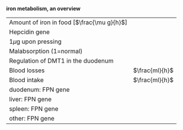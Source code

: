 <div class="w3-row">
<div class="w3-twothird w3-center">

**iron metabolism, an overview**
<bdl-animate-adobe src="ZelezoCelekFinal2.js" width="800" height="600" name="ZelezoCelekFinal2" fromid="idfmi" responsive="true"></bdl-animate-adobe>
<bdl-bind2a-text findex="33" aname="children.0.ZaludekPopelniceMerak_text" convertor="1,3.6"></bdl-bind2a-text>
<bdl-bind2a-text findex="17" aname="children.0.SrdcePopelniceMerak_text" convertor="1,1.6"></bdl-bind2a-text>
<bdl-bind2a-text findex="4" aname="children.0.SrdceHepcidinMerak_text" convertor="1,0.665"></bdl-bind2a-text>
<bdl-bind2a-text findex="0" aname="children.0.CevaTransferinMerak_text" convertor="1,1.5"></bdl-bind2a-text>
<bdl-bind2a-text findex="4" aname="children.0.CevaHepcidinMerak_text" convertor="1,0.665"></bdl-bind2a-text>
<bdl-bind2a-text findex="4" aname="children.0.SlezinaHepcidinMerak_text" convertor="1,0.665"></bdl-bind2a-text>
<bdl-bind2a-text findex="4" aname="children.0.JatraHepcidinMerak_text" convertor="1,0.665"></bdl-bind2a-text>
<bdl-bind2a-text findex="32" aname="children.0.ZaludekCervenyMerakOut_text" convertor="1,1.8"></bdl-bind2a-text>
<bdl-bind2a-text findex="4" aname="children.0.ZaludekHepcidinMerak_text" convertor="1,0.7"></bdl-bind2a-text>
<bdl-bind2a findex="33" aname="children.0.children.358.StrevaModraSipkaOut_anim" amin="0" amax="159"></bdl-bind2a>
<bdl-bind2a findex="33" aname="children.0.children.358.ZaludekModraSipkaOut_anim" amin="0" amax="99"></bdl-bind2a>
<bdl-bind2a findex="1" aname="children.0.children.358.JatraZlutaSipkaOut_anim" amin="0" amax="159"></bdl-bind2a>
<bdl-bind2a findex="3" aname="children.0.children.358.StrikackaFeFialovaSipkaIn_anim" amin="0" amax="159" fmin="0" fmax="1"></bdl-bind2a>
<bdl-bind2a findex="4" aname="children.0.children.358.JatraFialovaSipkaOut_anim.ZlutaPruhovana4_anim" amin="0" amax="159"></bdl-bind2a>
<bdl-bind2a findex="30" aname="children.0.children.358.JatraFialovaSipkaOut_anim" amin="0" amax="159"></bdl-bind2a>
<bdl-bind2a findex="46" aname="children.0.children.358.JatraFialovaSipkaIn_anim" amin="0" amax="99"></bdl-bind2a>
<bdl-bind2a findex="45" aname="children.0.children.358.KostFialovaSipkaOut_anim" amin="0" amax="159"></bdl-bind2a>
<bdl-bind2a findex="44" aname="children.0.children.358.KrevFialovaSipkaOut_anim" amin="0" amax="159"></bdl-bind2a>
<bdl-bind2a findex="43" aname="children.0.children.358.KrevFialovaSipkaIn_anim" amin="0" amax="99"></bdl-bind2a>
<bdl-bind2a findex="42" aname="children.0.children.358.KostFialovaSipkaIn_anim" amin="0" amax="159"></bdl-bind2a>
<bdl-bind2a findex="29" aname="children.0.children.358.SlezinaFialovaSipkaOut_anim" amin="0" amax="159"></bdl-bind2a>
<bdl-bind2a findex="21" aname="children.0.children.358.SrdceFialovaSipkaOut_anim" amin="0" amax="99"></bdl-bind2a>
<bdl-bind2a findex="16" aname="children.0.children.358.SrdceFialovaSipkaIn_anim" amin="0" amax="99"></bdl-bind2a>
<bdl-bind2a findex="17" aname="children.0.children.358.SrdceModraSipkaOut_anim" amin="0" amax="159"></bdl-bind2a>
<bdl-bind2a findex="2" aname="children.0.children.358.KapackaFeFialovaSipkaOut_anim" amin="0" amax="159" fmin="0" fmax="1"></bdl-bind2a>
<bdl-bind2a findex="28" aname="children.0.children.358.ZaludekFialovaSipkaOut_anim" amin="0" amax="159"></bdl-bind2a>
<bdl-bind2a findex="4" aname="children.0.ZaludekZlutaCaraHepcidin_anim" amin="0" amax="159"></bdl-bind2a>
<bdl-bind2a findex="41" aname="children.0.KostFeritin_anim" amin="0" amax="159"></bdl-bind2a>
<bdl-bind2a findex="40" aname="children.0.KrevFeritin_anim" amin="0" amax="99"></bdl-bind2a>
<bdl-bind2a findex="39" aname="children.0.ZaludekFeritin_anim" amin="0" amax="159"></bdl-bind2a>
<bdl-bind2a findex="38" aname="children.0.SrdceFeritin_anim" amin="0" amax="159"></bdl-bind2a>
<bdl-bind2a findex="37" aname="children.0.SlezinaFeritin_anim" amin="0" amax="159"></bdl-bind2a>
<bdl-bind2a findex="36" aname="children.0.JatraFeritin_anim" amin="0" amax="159"></bdl-bind2a>
<bdl-bind2a findex="4" aname="children.0.SrdceZlutaCaraHepcidin_anim" amin="0" amax="159"></bdl-bind2a>
<bdl-bind2a findex="4" aname="children.0.SlezinaZlutaCaraHepcidin_anim" amin="0" amax="159"></bdl-bind2a>
<bdl-bind2a findex="0" aname="children.0.FeTransferin_anim" amin="0" amax="159"></bdl-bind2a>
<bdl-bind2a findex="4" aname="children.0.JatraZlutaCaraHepcidin_anim" amin="0" amax="99"></bdl-bind2a>
<bdl-bind2a findex="21" aname="children.0.SrdceKanalFialovy_anim" amin="99" amax="0"></bdl-bind2a>
<bdl-bind2a findex="11" aname="children.0.SrdceSemafor_anim" amin="0" amax="8" fmin="0" fmax="1"></bdl-bind2a>
<bdl-bind2a findex="6" aname="children.0.StrikackaModra_anim" amin="0" amax="29" fmin="0" fmax="1"></bdl-bind2a>
<bdl-bind2a findex="17" aname="children.0.merakPopelnice2_anim" amin="0" amax="99"></bdl-bind2a>
<bdl-bind2a findex="33" aname="children.0.merakPopelnice1_anim" amin="0" amax="99"></bdl-bind2a>
<bdl-bind2a findex="0" aname="children.0.CevaTransferinMerak_anim" amin="0" amax="99"></bdl-bind2a>
<bdl-bind2a findex="4" aname="children.0.SrdceHepcidinMerak_anim" amin="0" amax="99"></bdl-bind2a>
<bdl-bind2a findex="34" aname="children.0.ZaludekModraSipkaIn_anim" amin="0" amax="159"></bdl-bind2a>
<bdl-bind2a findex="32" aname="children.0.ZaludekCervenyMerakOut_anim" amin="0" amax="99"></bdl-bind2a>
<bdl-bind2a findex="4" aname="children.0.CevaHepcidinMerak_anim" amin="0" amax="99"></bdl-bind2a>
<bdl-bind2a findex="13" aname="children.0.JatraKanalFialovy_anim" amin="99" amax="0"></bdl-bind2a>
<bdl-bind2a findex="26" aname="children.0.SlezinaKanalFialovy_anim" amin="99" amax="0"></bdl-bind2a>
<bdl-bind2a findex="12" aname="children.0.ZaludekKanalFialovy_anim" amin="99" amax="0"></bdl-bind2a>
<bdl-bind2a findex="9" aname="children.0.ZaludekSemafor_anim" amin="0" amax="8" fmin="0" fmax="1"></bdl-bind2a>
<bdl-bind2a findex="25" aname="children.0.SlezinaSemafor_anim" amin="0" amax="8" fmin="0" fmax="1"></bdl-bind2a>
<bdl-bind2a findex="8" aname="children.0.JatraSemafor2_anim" amin="0" amax="9" fmin="0" fmax="1"></bdl-bind2a>
<bdl-bind2a findex="10" aname="children.0.JatraSemafor1_anim" amin="0" amax="8" fmin="0" fmax="1"></bdl-bind2a>
<bdl-bind2a findex="4" aname="children.0.SlezinaHepcidinMerak_anim" amin="0" amax="99"></bdl-bind2a>
<bdl-bind2a findex="4" aname="children.0.JatraHepcidinMerak_anim" amin="0" amax="99"></bdl-bind2a>
<bdl-bind2a findex="4" aname="children.0.ZaludekHepcidinMerak_anim" amin="0" amax="99"></bdl-bind2a>
<bdl-bind2a-play findex="2" aname="children.0.children.348.KapackaJehlaFe_anim" amin="0" amax="99"></bdl-bind2a-play>
<bdl-bind2a-play findex="2" aname="children.0.children.348.Kapka1_anim" amin="0" amax="99"></bdl-bind2a-play>
<bdl-bind2a-play findex="2" aname="children.0.children.348.KapackaFeMale_anim" amin="0" amax="99"></bdl-bind2a-play>
<bdl-bind2a-play findex="2" aname="children.0.children.348.KapackaFeVelke_anim" amin="0" amax="99"></bdl-bind2a-play>
<bdl-bind2a-play findex="3" aname="children.0.StrikackaCervena_anim" amin="0" amax="99"></bdl-bind2a-play>

</div>
<div class="w3-third">

<bdl-fmi id="idfmi" mode="" src="FeMetabolism_FeMetabolismModel.js" fminame="FeMetabolism_FeMetabolismModel" tolerance="0.000001" starttime="0" fstepsize="0.05" fpslimit="10" guid="{9aa10b27-427c-44c9-a381-5815d5706331}" valuereferences="33554447,637534264,16777264,16777261,33554432,33554436,33554434,637534268,16777266,16777267,16777268,16777270,33554443,33554441,33554444,637534295,637534288,637534290,637534286,637534287,637534297,637534289,33554454,33554455,33554440,16777269,33554442,33554438,637534231,637534276,637534246,16777260,637534229,905969689,100663316,,637534208,637534209,637534211,637534210,33554446,33554445,637534300,637534301,637534304,637534275,637534245" valuelabels="Fe_ser,hep_in,transfusion,bleeding,hep,Il6,LPS,Il6_in,hep_knockout,Fpn_duo_knockout,Fpn_liv_knockout,Fpn_res_knockout,Fpn_duo,Fpn_liv,Fpn_res,Fpn_res_in,Fe_res_in_ser,Fe_res_out_loss,Fe_res_to_ferritin,Fe_res_from_ferritin,Fpn_res_mRNA_in,Fe_res_out_ser,Fe_res_2,Fe_res_3,Fpn_res_mRNA,Fpn_spl_knockout,Fpn_spl,Fpn_spl_mRNA,Fe_duo_out_ser,Fe_spl_out_ser,Fe_liv_out_ser,Fe_food,Fe_duo_in_food,Fe_duo_unused,Fe_duo_intake,,Fe_liv,Fe_spl,Fe_res,Fe_duo,Fe_RBC,Fe_bm,Fe_bm_in_ser,Fe_bm_out_RBC,Fe_RBC_out_spl,Fe_spl_in_bm,Fe_liv_in_ser" inputs="id1,16777260,1,1;idfpnliv,16777268,1,1,t;idhep,16777266,1,1,t;idlps,33554434,1,1,t;id11,16777262,1,1,t;id10,16777265,1,1,t;idspl,16777269,1,1,t;idres,16777270,1,1,t;id7,16777261,1,1,t;id8,16777264,1,1,t;idduo,16777267,1,1,t" inputlabels="Fe_food,Fpn_liv_knockout,hep_knockout,LPS,malabsorption,unregulated_absorption,Fpn_spl_knockout,Fpn_res_knockout,bleeding,transfusion,Fpn_duo_knockout" showtime="true" showtimemultiply="3600"></bdl-fmi>


||| 
|-------------|-------|
| Amount of iron in food [$\frac{\mu g}{h}$] | <bdl-range id="id1" title="" min="0" max="1000" default="219" step="1"></bdl-range> |
| Hepcidin gene | <bdl-checkbox id="idhep" titlemin="gene is knocked out (inactive)" titlemax="gene is active" default="true"></bdl-checkbox>  |
| 1$\mu$g upon pressing | <bdl-buttonparams title="LPS injection" ids="idlps" values="1" fromid="idfmi"></bdl-buttonparams>  |
| Malabsorption (1=normal) | <bdl-range id="id11" title="" min="0" max="1" default="1" step="0.1"></bdl-range>  |
| Regulation of DMT1 in the duodenum | <bdl-checkbox id="id10" titlemin="absorption is physiologically regulated" titlemax="regulation of absorption is turned off" default="false"></bdl-checkbox>  |
| Blood losses | <bdl-range id="id7" title="" min="0" max="1" default="0" step="0.1"></bdl-range>  $\frac{ml}{h}$ |
| Blood intake  | <bdl-range id="id8" title="" min="0" max="10" default="0" step="1"></bdl-range> $\frac{ml}{h}$ |
| duodenum: FPN gene | <bdl-checkbox id="idduo" titlemin="gene is knocked out (inactive)" titlemax="gene is active" default="true"></bdl-checkbox>  |
| liver: FPN gene | <bdl-checkbox id="idfpnliv" titlemin="gene is knocked out (inactive)" titlemax="Fpn gene is active" default="true"></bdl-checkbox>  |
| spleen: FPN gene | <bdl-checkbox id="idspl" titlemin="gene is knocked out (inactive)" titlemax="gene is active" default="true"></bdl-checkbox>  |
| other: FPN gene | <bdl-checkbox id="idres" titlemin="gene is knocked out (inactive)" titlemax="gene is active" default="true"></bdl-checkbox> | 

</div>
</div>
